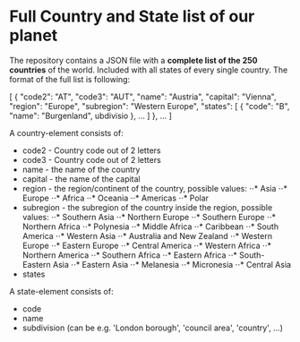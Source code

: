 # Full Country and State list of our planet

The repository contains a JSON file with a __complete list of the 250 countries__ of the world. Included with all states of every single country.
The format of the full list is following:

[
	{
		"code2": "AT",
	    "code3": "AUT",
	    "name": "Austria",
	    "capital": "Vienna",
	    "region": "Europe",
	    "subregion": "Western Europe",
	    "states": [
		    {
		        "code": "B",
		        "name": "Burgenland",
		        ubdivisio
		    },
		    ...
		]
	},
	...
]

A country-element consists of:

* code2 - Country code out of 2 letters
* code3 - Country code out of 2 letters
* name - the name of the country
* capital - the name of the capital
* region - the region/continent of the country, possible values: 
⋅⋅* Asia
⋅⋅* Europe
⋅⋅* Africa
⋅⋅* Oceania
⋅⋅* Americas
⋅⋅* Polar 
* subregion - the subregion of the country inside the region, possible values: 
⋅⋅* Southern Asia
⋅⋅* Northern Europe
⋅⋅* Southern Europe
⋅⋅* Northern Africa
⋅⋅* Polynesia
⋅⋅* Middle Africa
⋅⋅* Caribbean
⋅⋅* South America
⋅⋅* Western Asia
⋅⋅* Australia and New Zealand
⋅⋅* Western Europe
⋅⋅* Eastern Europe
⋅⋅* Central America
⋅⋅* Western Africa
⋅⋅* Northern America
⋅⋅* Southern Africa
⋅⋅* Eastern Africa
⋅⋅* South-Eastern Asia
⋅⋅* Eastern Asia
⋅⋅* Melanesia
⋅⋅* Micronesia
⋅⋅* Central Asia
* states

A state-element consists of:

* code
* name
* subdivision (can be e.g. 'London borough', 'council area', 'country', ...)
